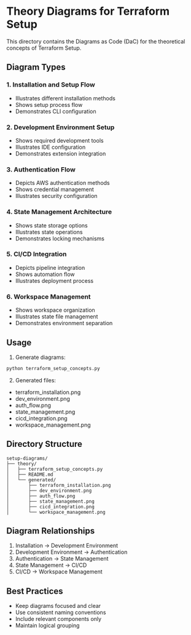# Theory Diagrams for Terraform Setup

This directory contains the Diagrams as Code (DaC) for the theoretical concepts of Terraform Setup.

## Diagram Types

### 1. Installation and Setup Flow
- Illustrates different installation methods
- Shows setup process flow
- Demonstrates CLI configuration

### 2. Development Environment Setup
- Shows required development tools
- Illustrates IDE configuration
- Demonstrates extension integration

### 3. Authentication Flow
- Depicts AWS authentication methods
- Shows credential management
- Illustrates security configuration

### 4. State Management Architecture
- Shows state storage options
- Illustrates state operations
- Demonstrates locking mechanisms

### 5. CI/CD Integration
- Depicts pipeline integration
- Shows automation flow
- Illustrates deployment process

### 6. Workspace Management
- Shows workspace organization
- Illustrates state file management
- Demonstrates environment separation

## Usage

1. Generate diagrams:
```bash
python terraform_setup_concepts.py
```

2. Generated files:
- terraform_installation.png
- dev_environment.png
- auth_flow.png
- state_management.png
- cicd_integration.png
- workspace_management.png

## Directory Structure
```plaintext
setup-diagrams/
├── theory/
│   ├── terraform_setup_concepts.py
│   ├── README.md
│   └── generated/
│       ├── terraform_installation.png
│       ├── dev_environment.png
│       ├── auth_flow.png
│       ├── state_management.png
│       ├── cicd_integration.png
│       └── workspace_management.png
```

## Diagram Relationships
1. Installation → Development Environment
2. Development Environment → Authentication
3. Authentication → State Management
4. State Management → CI/CD
5. CI/CD → Workspace Management

## Best Practices
- Keep diagrams focused and clear
- Use consistent naming conventions
- Include relevant components only
- Maintain logical grouping 
